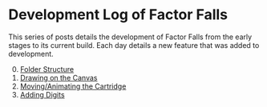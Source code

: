 # Development Log of Factor Falls

This series of posts details the development of Factor Falls from the early stages to its current build. Each day details a new feature that was added to development. 

0. [Folder Structure](0.md)
1. [Drawing on the Canvas](1.md)
2. [Moving/Animating the Cartridge](2.md)
3. [Adding Digits](3.md)